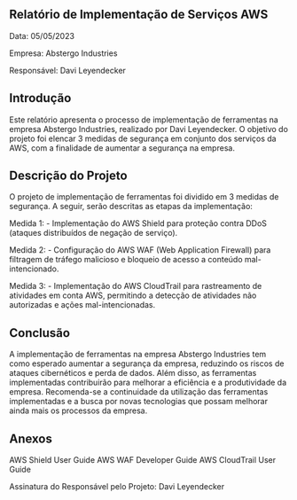 ## Relatório de Implementação de Serviços AWS
Data: 05/05/2023

Empresa: Abstergo Industries

Responsável: Davi Leyendecker

## Introdução
Este relatório apresenta o processo de implementação de ferramentas na empresa Abstergo Industries, realizado por Davi Leyendecker. O objetivo do projeto foi elencar 3 medidas de segurança em conjunto dos serviços da AWS, com a finalidade de aumentar a segurança na empresa.

## Descrição do Projeto
O projeto de implementação de ferramentas foi dividido em 3 medidas de segurança. A seguir, serão descritas as etapas da implementação:

Medida 1: - Implementação do AWS Shield para proteção contra DDoS (ataques distribuídos de negação de serviço).

Medida 2: - Configuração do AWS WAF (Web Application Firewall) para filtragem de tráfego malicioso e bloqueio de acesso a conteúdo mal-intencionado.

Medida 3: - Implementação do AWS CloudTrail para rastreamento de atividades em conta AWS, permitindo a detecção de atividades não autorizadas e ações mal-intencionadas.

## Conclusão
A implementação de ferramentas na empresa Abstergo Industries tem como esperado aumentar a segurança da empresa, reduzindo os riscos de ataques cibernéticos e perda de dados. Além disso, as ferramentas implementadas contribuirão para melhorar a eficiência e a produtividade da empresa. Recomenda-se a continuidade da utilização das ferramentas implementadas e a busca por novas tecnologias que possam melhorar ainda mais os processos da empresa.

## Anexos

AWS Shield User Guide
AWS WAF Developer Guide
AWS CloudTrail User Guide

Assinatura do Responsável pelo Projeto: Davi Leyendecker
